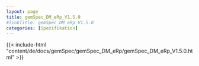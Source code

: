 ```yaml
---
layout: page
title: gemSpec_DM_eRp_V1.5.0
#linkTitle: gemSpec_DM_eRp_V1.5.0
categories: [Spezifikation]
---
```

{{< include-html "content/de/docs/gemSpec/gemSpec_DM_eRp/gemSpec_DM_eRp_V1.5.0.html" >}}